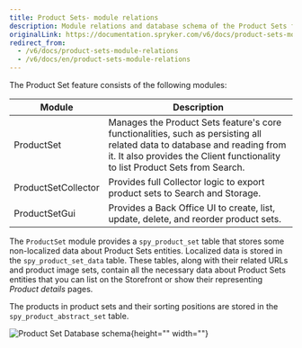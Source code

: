 ```yaml
---
title: Product Sets- module relations
description: Module relations and database schema of the Product Sets feature.
originalLink: https://documentation.spryker.com/v6/docs/product-sets-module-relations
redirect_from:
  - /v6/docs/product-sets-module-relations
  - /v6/docs/en/product-sets-module-relations
---
```


The Product Set feature consists of the following modules:

| Module | Description |
| --- | --- |
| ProductSet | Manages the Product Sets feature's core functionalities, such as persisting all related data to database and reading from it. It also provides the Client functionality to list Product Sets from Search. |
| ProductSetCollector|Provides full Collector logic to export product sets to Search and Storage. |
| ProductSetGui | Provides a Back Office UI to create, list, update, delete, and reorder product sets. |

The `ProductSet` module provides a `spy_product_set` table that stores some non-localized data about Product Sets entities. Localized data is stored in the `spy_product_set_data` table. These tables, along with their related URLs and product image sets, contain all the necessary data about Product Sets entities that you can list on the Storefront or show their representing *Product details* pages.

The products in product sets and their sorting positions are stored in the `spy_product_abstract_set` table.

![Product Set Database schema](https://spryker.s3.eu-central-1.amazonaws.com/docs/Features/Product+Management/Product+Sets/product_set_db_schema.png){height="" width=""}

